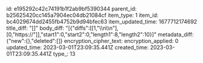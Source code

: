 id: e195292c42c74191b1f2ab9bf5390344
parent_id: b25625420cc145a7904ec04db21084cf
item_type: 1
item_id: bc4029674dd2455fb4752b9d94bfec63
item_updated_time: 1677712174692
title_diff: "[]"
body_diff: "[{\"diffs\":[[1,\"\\\n\\\n\"],[0,\"https://\"]],\"start1\":0,\"start2\":0,\"length1\":8,\"length2\":10}]"
metadata_diff: {"new":{},"deleted":[]}
encryption_cipher_text: 
encryption_applied: 0
updated_time: 2023-03-01T23:09:35.441Z
created_time: 2023-03-01T23:09:35.441Z
type_: 13